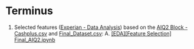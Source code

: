 # Terminus

1. Selected features ([Experian - Data Analysis](https://apsgrp-my.sharepoint.com/:x:/g/personal/halyna_dychko_cashplus_com/EaLINnf4Kx9DuKQWYAAI8G4B_hnVSlTNUWlmq24YbL3SjQ?e=hwlxyk)) based on the [AIQ2 Block - Cashplus.csv](https://apsgrp-my.sharepoint.com/:x:/g/personal/james_coveney_cashplus_com/Ecug3rMiXjJApvfxQmHeh4sBkFJwgq5hGboj2FB80kB2jA?e=2K6Skl) and [Final_Dataset.csv](https://apsgrp-my.sharepoint.com/:x:/g/personal/james_coveney_cashplus_com/EeHpbiMrUzZGnxQGimFWQysBG8tfUYfW5nX0NI0Wx5oAHg?e=LcWJxg):
    A. [[EDA][Feature Selection] Final_AIQ2.ipynb](https://github.com/hdychko/terminus/blob/master/notebooks/%5BEDA%5D%5BFeature%20Selection%5D%20Final_AIQ2.ipynb)
